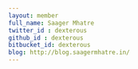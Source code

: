 ```yaml
---
layout: member
full_name: Saager Mhatre
twitter_id : dexterous
github_id : dexterous
bitbucket_id: dexterous
blog: http://blog.saagermhatre.in/
---
```

